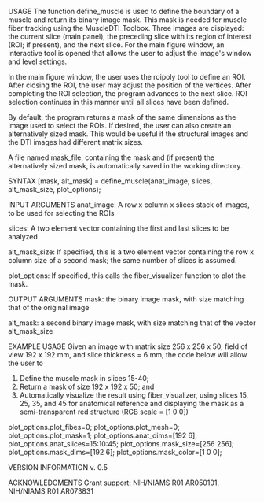 USAGE
The function define_muscle is used to define the boundary of a muscle and return its binary image mask. This mask is needed for muscle fiber tracking using the MuscleDTI_Toolbox. Three images are displayed: the current slice (main panel), the preceding slice with its region of interest (ROI; if present), and the next slice. For the main figure window, an interactive tool is opened that allows the user to adjust the image's window and level settings. 

In the main figure window, the user uses the roipoly tool to define an ROI. After closing the ROI, the user may adjust the position of the vertices. After completing the ROI selection, the program advances to the next slice. ROI selection continues in this manner until all slices have been defined.

By default, the program returns a mask of the same dimensions as the image used to select the ROIs.  If desired, the user can also create an alternatively sized mask.  This would be useful if the structural images and the DTI images had different matrix sizes.  
   
A file named mask_file, containing the mask and (if present) the alternatively sized mask, is automatically saved in the working directory.

SYNTAX
[mask, alt_mask] = define_muscle(anat_image, slices, alt_mask_size, plot_options);

INPUT ARGUMENTS
anat_image: A row x column x slices stack of images, to be used for selecting the ROIs

slices: A two element vector containing the first and last slices to be analyzed

alt_mask_size: If specified, this is a two element vector containing the row x column size of a second mask; the same number of slices is assumed.

plot_options: If specified, this calls the fiber_visualizer function to plot the mask.

OUTPUT ARGUMENTS
mask: the binary image mask, with size matching that of the original image

alt_mask: a second binary image mask, with size matching that of the vector alt_mask_size

EXAMPLE USAGE
Given an image with matrix size 256 x 256 x 50, field of view 192 x 192 mm, and slice thickness = 6 mm, the code below will allow the user to 
  1) Define the muscle mask in slices 15-40;
  2) Return a mask of size 192 x 192 x 50; and
  3) Automatically visualize the result using fiber_visualizer, using slices 15, 25, 35, and 45 for anatomical reference and displaying the mask as a semi-transparent red structure (RGB scale = [1 0 0])

plot_options.plot_fibes=0;
plot_options.plot_mesh=0;
plot_options.plot_mask=1;
plot_options.anat_dims=[192 6];
plot_options.anat_slices=15:10:45;
plot_options.mask_size=[256 256];
plot_options.mask_dims=[192 6];
plot_options.mask_color=[1 0 0];

VERSION INFORMATION
v. 0.5

ACKNOWLEDGMENTS
Grant support: NIH/NIAMS R01 AR050101, NIH/NIAMS R01 AR073831
